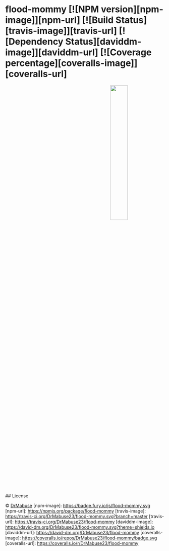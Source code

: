 # flood-mommy [![NPM version][npm-image]][npm-url] [![Build Status][travis-image]][travis-url] [![Dependency Status][daviddm-image]][daviddm-url] [![Coverage percentage][coveralls-image]][coveralls-url]
>
<img src="https://cdn.rawgit.com/DrMabuse23/flood-mommy/master/src/assets/images/flower-girl.svg" style="display: flex; align-self: flex-end;width: 33%;margin-left: 66%;" />
## License

 © [DrMabuse]()
[npm-image]: https://badge.fury.io/js/flood-mommy.svg
[npm-url]: https://npmjs.org/package/flood-mommy
[travis-image]: https://travis-ci.org/DrMabuse23/flood-mommy.svg?branch=master
[travis-url]: https://travis-ci.org/DrMabuse23/flood-mommy
[daviddm-image]: https://david-dm.org/DrMabuse23/flood-mommy.svg?theme=shields.io
[daviddm-url]: https://david-dm.org/DrMabuse23/flood-mommy
[coveralls-image]: https://coveralls.io/repos/DrMabuse23/flood-mommy/badge.svg
[coveralls-url]: https://coveralls.io/r/DrMabuse23/flood-mommy
